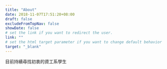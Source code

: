 ```yaml
---
title: "About"
date: 2018-11-07T17:51:20+08:00
draft: false
excludeFromTopNav: false
showDate: false
# set the link if you want to redirect the user.
link: ""
# set the html target parameter if you want to change default behavior
target: "_blank"
---
```


目前持續尋找初衷的資工系學生



